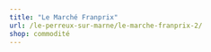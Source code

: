 ```yaml
---
title: "Le Marché Franprix"
url: /le-perreux-sur-marne/le-marche-franprix-2/
shop: commodité
---
```

